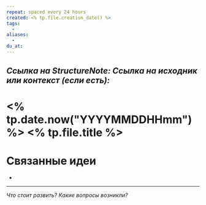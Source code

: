 ```yaml
---
repeat: spaced every 24 hours
created: <% tp.file.creation_date() %>
tags:
  - 
aliases:
  - 
du_at:
---
```

*Ссылка на StructureNote:*
*Ссылка на исходник или контекст (если есть):*
-

# <% tp.date.now("YYYYMMDDHHmm") %> <% tp.file.title %>

# Связанные идеи

- 

---

*Что стоит развить? Какие вопросы возникли?*
